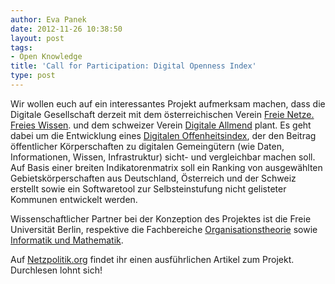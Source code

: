 ```yaml
---
author: Eva Panek
date: 2012-11-26 10:38:50
layout: post
tags:
- Open Knowledge
title: 'Call for Participation: Digital Openness Index'
type: post
---
```


Wir wollen euch auf ein interessantes Projekt aufmerksam machen, dass die Digitale Gesellschaft derzeit mit dem österreichischen Verein [Freie Netze. Freies Wissen](http://www.freienetze.at/freie-netze). und dem schweizer Verein [Digitale Allmend](http://allmend.ch/) plant. Es geht dabei um die Entwicklung eines [Digitalen Offenheitsindex](http://www.do-index.org/), der den Beitrag öffentlicher Körperschaften zu digitalen Gemeingütern (wie Daten, Informationen, Wissen, Infrastruktur) sicht- und vergleichbar machen soll. Auf Basis einer breiten Indikatorenmatrix soll ein Ranking von ausgewählten Gebietskörperschaften aus Deutschland, Österreich und der Schweiz erstellt sowie ein Softwaretool zur Selbsteinstufung nicht gelisteter Kommunen entwickelt werden.

Wissenschaftlicher Partner bei der Konzeption des Projektes ist die Freie Universität Berlin, respektive die Fachbereiche [Organisationstheorie](http://www.wiwiss.fu-berlin.de/institute/management/dobusch/) sowie [Informatik und Mathematik](http://www.mi.fu-berlin.de/inf/groups/ag-nbi/members/mueller-birn.html).

Auf [Netzpolitik.org](https://netzpolitik.org/2012/call-for-participation-digital-openness-index/) findet ihr einen ausführlichen Artikel zum Projekt. Durchlesen lohnt sich!